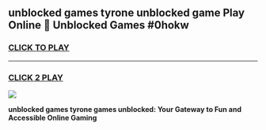 
## unblocked games tyrone unblocked game Play Online 👋 Unblocked Games #0hokw
<h3>
<a href="https://premium.freeplayer.one?title=unblocked_games_tyrone&ref=21F">CLICK TO PLAY</a></h3>
<hr>

<h3>
<a href="https://premium.freeplayer.one?title=unblocked_games_tyrone&ref=21F">CLICK 2 PLAY</a>
  
</h3>

<a href="https://premium.freeplayer.one?title=unblocked_games_tyrone&ref=21F/"><img src="https://clearcache.store/games.png"></a>


**unblocked games tyrone games unblocked: Your Gateway to Fun and Accessible Online Gaming**
